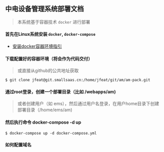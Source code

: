 ## 中电设备管理系统部署文档
> 本系统基于容器技术 `docker` 进行部署

#### 首先在Linux系统安装 `docker`, `docker-compose`
- [安装docker容器环境指引](https://github.com/kequandian/dev_docs/blob/master/ops/Linux%E7%B3%BB%E7%BB%9F%E5%AE%89%E8%A3%85%20docker%E5%92%8Cocker-compose.md)

#### 下载配置好的容器环境（将会作为代码交付）
> 或直接从github的公共地址获取
```shell
$ git clone jfeat@git.smallsaas.cn:/home/jfeat/git/am/am-pack.git
```

#### 通过root登录，创建一个部署目录（比如 /webapps/am) 
> 或者创建用户（如 ems），然后通过用户名登录，在用户home目录下创建部署目录（/home/ems/am) 

#### 然后执行命令 docker-compose -d up 
```shell
$ docker-compose up -d docker-compose.yml
```

#### 如何配置域名
